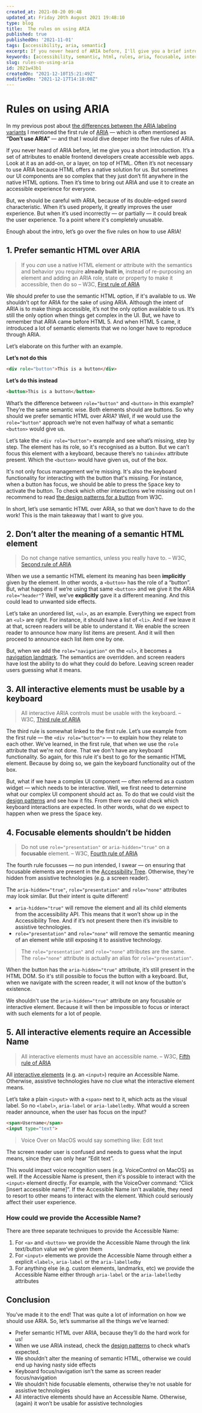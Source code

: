 ```yaml
---
created_at: 2021-08-20 09:48
updated_at: Friday 20th August 2021 19:48:10
type: blog
title:  The rules on using ARIA
published: true
publishedOn: '2021-11-01'
tags: [accessibility, aria, semantic]
excerpt: If you never heard of ARIA before, I'll give you a brief introduction on what it does. And after that, we'll cover the five common rules on when and how we should use to enhance our web application. 
keywords: [accessibility, semantic, html, rules, aria, focusable, interactive, accessible name, accessibility tree]
slug: rules-on-using-aria
id: 2021w43b1
createdOn: "2021-12-10T15:21:49Z"
modifiedOn: "2021-12-17T14:18:00Z"
---
```


# Rules on using ARIA

In my previous post about [the differences between the ARIA labeling variants](https://beingfrankly.nl/blog/differences-between-aria-labeling-variants) I mentioned the first rule of [ARIA](https://www.w3.org/TR/wai-aria/) — which is often mentioned as **“Don’t use ARIA”** — and that I would dive deeper into the five rules of ARIA.

If you never heard of ARIA before, let me give you a short introduction. It’s a set of attributes to enable frontend developers create accessible web apps. Look at it as an add-on, or a layer, on top of HTML. Often it’s not necessary to use ARIA because HTML offers a native solution for us. But sometimes our UI components are so complex that they just don’t fit anywhere in the native HTML options. Then it’s time to bring out ARIA and use it to create an accessible experience for everyone.

But, we should be careful with ARIA, because of its double-edged sword characteristic. When it’s used properly, it greatly improves the user experience. But when it’s used incorrectly — or partially — it could break the user experience. To a point where it's completely unusable.

Enough about the intro, let’s go over the five rules on how to use ARIA!

## 1. Prefer semantic HTML over ARIA

> If you _can_ use a native HTML element or attribute with the semantics and behavior you require **already built in**, instead of re-purposing an element and adding an ARIA role, state or property to make it accessible, then do so
> – W3C, [First rule of ARIA](https://www.w3.org/TR/using-aria/#firstrule)

We should prefer to use the semantic HTML option, if it's available to us. We shouldn’t opt for ARIA for the sake of using ARIA. Although the intent of ARIA is to make things accessible, it’s not the only option available to us. It’s still the only option when things get complex in the UI. But, we have to remember that ARIA came before HTML 5. And when HTML 5 came, it introduced a lot of semantic elements that we no longer have to reproduce through ARIA.

Let’s elaborate on this further with an example.

**Let’s not do this**

```html
<div role="button">This is a button</div>
```

**Let’s do this instead**

```html
<button>This is a button</button>
```

What’s the difference between `role="button"` and `<button>` in this example? They’re the same semantic wise. Both elements should are buttons. So why should we prefer semantic HTML over ARIA? Well, if we would use the `role="button"` approach we’re not even halfway of what a semantic `<button>` would give us.

Let’s take the `<div role="button">` example and see what’s missing, step by step. The element has its role, so it's recognised as a button. But we can’t focus this element with a keyboard, because there’s no `tabindex` attribute present. Which the `<button>` would have given us, out of the box.

It's not only focus management we're missing. It's also the keyboard functionality for interacting with the button that's missing. For instance, when a button has focus, we should be able to press the <kbd>Space</kbd> key to activate the button. To check which other interactions we’re missing out on I recommend to read [the design patterns for a button](https://www.w3.org/TR/wai-aria-practices-1.1/#button) from W3C.

In short, let’s use semantic HTML over ARIA, so that we don't have to do the work! This is the main takeaway that I want to give you.

## 2. Don’t alter the meaning of a semantic HTML element

> Do not change native semantics, unless you really have to.
> – W3C, [Second rule of ARIA](https://www.w3.org/TR/using-aria/#secondtrule)

When we use a semantic HTML element its meaning has been **implicitly** given by the element. In other words, a `<button>` has the role of a “button”. But, what happens if we’re using that same `<button>` and we give it the ARIA `role="header"`? Well, we've **explicitly** gave it a different meaning. And this could lead to unwanted side effects.

Let’s take an unordered list, `<ul>`, as an example. Everything we expect from an `<ul>` are right. For instance, it should have a list of `<li>`. And if we leave it at that, screen readers will be able to understand it. We enable the screen reader to announce how many list items are present. And it will then proceed to announce each list item one by one.

But, when we add the `role="navigation"` on the `<ul>`, it becomes a [navigation landmark](https://developer.mozilla.org/en-US/docs/Web/Accessibility/ARIA/Roles/Navigation_Role). The semantics are overridden. and screen readers have lost the ability to do what they could do before. Leaving screen reader users guessing what it means.

## 3. All interactive elements must be usable by a keyboard

> All interactive ARIA controls must be usable with the keyboard.
> – W3C, [Third rule of ARIA](https://www.w3.org/TR/using-aria/#3rdrule)

The third rule is somewhat linked to the first rule. Let’s use example from the first rule — the `<div role="button">` — to explain how they relate to each other. We’ve learned, in the first rule, that when we use the `role` attribute that we're not done. That we don't have any keyboard functionality. So again, for this rule it's best to go for the semantic HTML element. Because by doing so, we gain the keyboard functionality out of the box.

But, what if we have a complex UI component — often referred as a custom widget — which needs to be interactive. Well, we first need to determine what our complex UI component should act as. To do that we could visit the [design patterns](https://www.w3.org/TR/wai-aria-practices-1.1/#aria_ex) and see how it fits. From there we could check which keyboard interactions are expected. In other words, what do we expect to happen when we press the <kbd>Space</kbd> key.

## 4. Focusable elements shouldn’t be hidden

> Do not use `role="presentation"` or `aria-hidden="true"` on a **focusable** element.
> – W3C, [Fourth rule of ARIA](https://www.w3.org/TR/using-aria/#4thrule)

The fourth rule focusses — no pun intended, I swear — on ensuring that focusable elements are present in the [Accessibility Tree](https://developer.mozilla.org/en-US/docs/Glossary/Accessibility_tree). Otherwise, they're hidden from assistive technologies (e.g. a screen reader).

The `aria-hidden="true"`, `role="presentation"` and `role="none"` attributes may look similar. But their intent is quite different!

- `aria-hidden="true"` will remove the element and all its child elements from the accessibility API. This means that it won’t show up in the Accessibility Tree. And if it’s not present there then it’s invisible to assistive technologies.
- `role="presentation"` and `role="none"` will remove the semantic meaning of an element while still exposing it to assistive technology.

> The `role="presentation"` and `role="none"` attributes are the same. The `role="none"` attribute is actually an alias for `role="presentation"`.

When the button has the `aria-hidden="true"` attribute, it’s still present in the HTML DOM. So it's still possible to focus the button with a keyboard. But, when we navigate with the screen reader, it will not know of the button's existence.

We shouldn't use the `aria-hidden="true"` attribute on any focusable or interactive element. Because it will then be impossible to focus or interact with such elements for a lot of people.

## 5. All interactive elements require an Accessible Name

> All interactive elements must have an accessible name.
> – W3C, [Fifth rule of ARIA](https://www.w3.org/TR/using-aria/#fifthrule)

All [interactive elements](https://html.spec.whatwg.org/#interactive-content-2) (e.g. an `<input>`) require an Accessible Name. Otherwise, assistive technologies have no clue what the interactive element means.

Let’s take a plain `<input>` with a `<span>` next to it, which acts as the visual label. So no `<label>`, `aria-label` or `aria-labelledby`. What would a screen reader announce, when the user has focus on the input?

```html
<span>Username</span>
<input type="text">
```

> Voice Over on MacOS would say something like: Edit text

The screen reader user is confused and needs to guess what the input means, since they can only hear “Edit text”.

This would impact voice recognition users (e.g. VoiceControl on MacOS) as well. If the Accessible Name is present, then it's possible to interact with the `<input>` element directly. For example, with the VoiceOver command: “Click [insert accessible name]”. If the Accessible Name isn't available, they need to resort to other means to interact with the element. Which could seriously affect their user experience.

### How could we provide the Accessible Name?

There are three separate techniques to provide the Accessible Name:

1. For `<a>` and `<button>` we provide the Accessible Name through the link text/button value we’ve given them
2. For `<input>` elements we provide the Accessible Name through either a explicit `<label>`, `aria-label` or the `aria-labelledby`
3. For anything else (e.g. custom elements, landmarks, etc) we provide the Accessible Name either through `aria-label` or the `aria-labelledby` attributes

## Conclusion

You’ve made it to the end! That was quite a lot of information on how we should use ARIA. So, let’s summarise all the things we’ve learned:

- Prefer semantic HTML over ARIA, because they’ll do the hard work for us!
- When we use ARIA instead, check the [design patterns](https://www.w3.org/TR/wai-aria-practices-1.1/) to check what’s expected.
- We shouldn’t alter the meaning of semantic HTML, otherwise we could end up having nasty side effects
- Keyboard focus/navigation isn’t the same as screen reader focus/navigation
- We shouldn’t hide focusable elements, otherwise they’re not usable for assistive technologies
- All interactive elements should have an Accessible Name. Otherwise, (again) it won’t be usable for assistive technologies
